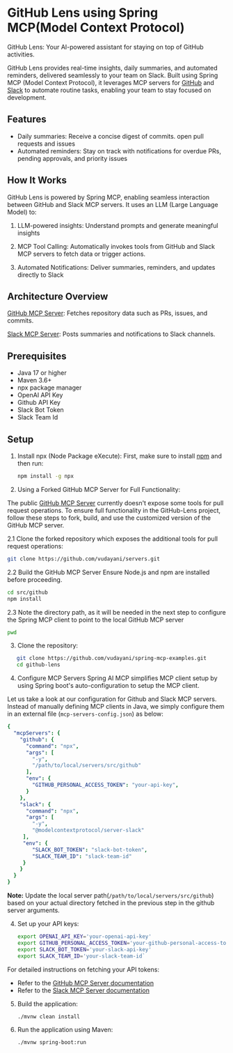 # GitHub Lens using Spring MCP(Model Context Protocol)

GitHub Lens: Your AI-powered assistant for staying on top of GitHub activities.

GitHub Lens provides real-time insights, daily summaries, and automated reminders, delivered seamlessly to your team on Slack. Built using Spring MCP (Model Context Protocol), it leverages MCP servers for [GitHub](https://github.com/modelcontextprotocol/servers/tree/main/src/github) and [Slack](https://github.com/modelcontextprotocol/servers/tree/main/src/slack) to automate routine tasks, enabling your team to stay focused on development.

## Features

- Daily summaries: Receive a concise digest of commits. open pull requests and issues 
- Automated reminders: Stay on track with notifications for overdue PRs, pending approvals, and priority issues

## How It Works

GitHub Lens is powered by Spring MCP, enabling seamless interaction between GitHub and Slack MCP servers. It uses an LLM (Large Language Model) to:

1. LLM-powered insights: Understand prompts and generate meaningful insights

2. MCP Tool Calling: Automatically invokes tools from GitHub and Slack MCP servers to fetch data or trigger actions.

3. Automated Notifications: Deliver summaries, reminders, and updates directly to Slack

## Architecture Overview

[GitHub MCP Server](https://github.com/modelcontextprotocol/servers/tree/main/src/github): Fetches repository data such as PRs, issues, and commits.

[Slack MCP Server](https://github.com/modelcontextprotocol/servers/tree/main/src/slack): Posts summaries and notifications to Slack channels.


## Prerequisites

- Java 17 or higher
- Maven 3.6+
- npx package manager
- OpenAI API Key
- Github API Key
- Slack Bot Token
- Slack Team Id

## Setup

1. Install npx (Node Package eXecute):
   First, make sure to install [npm](https://docs.npmjs.com/downloading-and-installing-node-js-and-npm)
   and then run:
   ```bash
   npm install -g npx
   ```

2. Using a Forked GitHub MCP Server for Full Functionality:

The public [GitHub MCP Server]((https://github.com/modelcontextprotocol/servers/tree/main/src/github)) currently doesn't expose some tools for pull request operations. To ensure full functionality in the GitHub-Lens project, follow these steps to fork, build, and use the customized version of the GitHub MCP server.

2.1 Clone the forked repository which exposes the additional tools for pull request operations:

```bash
git clone https://github.com/vudayani/servers.git
```

2.2 Build the GitHub MCP Server
Ensure Node.js and npm are installed before proceeding.

```bash
cd src/github
npm install
```

2.3 Note the directory path, as it will be needed in the next step to configure the Spring MCP client to point to the local GitHub MCP server

```bash
pwd
```

3. Clone the repository:
```bash
   git clone https://github.com/vudayani/spring-mcp-examples.git
   cd github-lens
```

4. Configure MCP Servers
Spring AI MCP simplifies MCP client setup by using Spring boot's auto-configuration to setup the MCP client.

Let us take a look at our configuration for Github and Slack MCP servers. Instead of manually defining MCP clients in Java, we simply configure them in an external file (`mcp-servers-config.json`) as below:

```yaml
{
  "mcpServers": {
    "github": {
      "command": "npx",
      "args": [
        "-y",
        "/path/to/local/servers/src/github"
      ],
      "env": {
		"GITHUB_PERSONAL_ACCESS_TOKEN": "your-api-key",
      }
    },
	"slack": {
	  "command": "npx",
	  "args": [
	    "-y",
	    "@modelcontextprotocol/server-slack"
	 ],
	 "env": {
		"SLACK_BOT_TOKEN": "slack-bot-token",
        "SLACK_TEAM_ID": "slack-team-id"
	 }
	}
  }
}
```

**Note:** Update the local server path(`/path/to/local/servers/src/github`) based on your actual directory fetched in the previous step in the github server arguments.


4. Set up your API keys:
   ```bash
   export OPENAI_API_KEY='your-openai-api-key'
   export GITHUB_PERSONAL_ACCESS_TOKEN='your-github-personal-access-token'
   export SLACK_BOT_TOKEN='your-slack-api-key'
   export SLACK_TEAM_ID='your-slack-team-id`
   ```
For detailed instructions on fetching your API tokens:
- Refer to the [GitHub MCP Server documentation](https://github.com/modelcontextprotocol/servers/tree/main/src/github)
- Refer to the [Slack MCP Server documentation](https://github.com/modelcontextprotocol/servers/tree/main/src/slack)

5. Build the application:
   ```bash
   ./mvnw clean install
   ```
   
6. Run the application using Maven:
	```bash
	./mvnw spring-boot:run
	```
